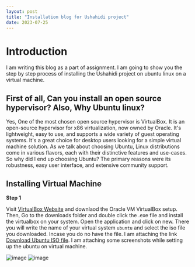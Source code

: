 ```yaml
---
layout: post
title: "Installation blog for Ushahidi project"
date: 2023-07-25
---
```


# Introduction

I am writing this blog as a part of assignment. I am going to show you the step by step process of installing the Ushahidi project on ubuntu linux on a virtual machine.

## First of all, Can you install an open source hypervisor? Also, Why Ubuntu linux? 
Yes, One of the most chosen open source hypervisor is VirtualBox. It is an open-source hypervisor for x86 virtualization, now owned by Oracle. It's lightweight, easy to use, and supports a wide variety of guest operating systems. It's a great choice for desktop users looking for a simple virtual machine solution. As we talk about choosing Ubuntu, Linux distributions come in various flavors, each with their distinctive features and use-cases. So why did I end up choosing Ubuntu? The primary reasons were its robustness, easy user interface, and extensive community support.

## Installing Virtual Machine

**Step 1**

Visit [VirtualBox Website](https://www.virtualbox.org/wiki/Downloads) and downlaod the Oracle VM VirtualBox setup. Then, Go to the downloads folder and double click the .exe file and install the virtualbox on your system. Open the application and click on new. There you will write the name of your virtual system ```ubuntu``` and select the iso file you downloaded. Incase you do no have the file. I am attaching the link [Download Ubuntu ISO file](https://ubuntu.com/download/desktop). I am attaching some screenshots while setting up the ubuntu on virtual machine.

![image](https://drive.google.com/file/d/1YKDUyG-OdFXy0VS3aBTTqhBWQg7uw7td/view?usp=drive_link)
![image](https://drive.google.com/file/d/1YKDUyG-OdFXy0VS3aBTTqhBWQg7uw7td/view?usp=drive_link)